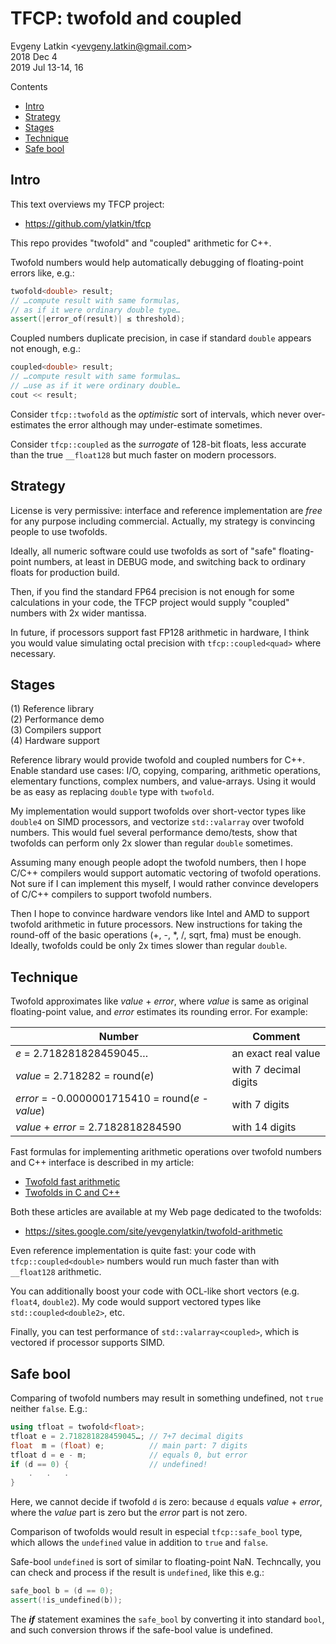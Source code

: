 # TFCP: twofold and coupled

Evgeny Latkin <<yevgeny.latkin@gmail.com>>  
2018 Dec 4  
2019 Jul 13-14, 16  

Contents
* [Intro](#Intro)
* [Strategy](#Strategy)
* [Stages](#Stages)
* [Technique](#Technique)
* [Safe bool](#Safe-bool)

## Intro

This text overviews my TFCP project:  
* https://github.com/ylatkin/tfcp

This repo provides "twofold" and "coupled" arithmetic for C++.

Twofold numbers would help automatically debugging of floating-point errors like, e.g.:
```c++
twofold<double> result;
// …compute result with same formulas,
// as if it were ordinary double type…
assert(|error_of(result)| ≤ threshold);
```

Coupled numbers duplicate precision, in case if standard `double` appears not enough, e.g.:
```c++
coupled<double> result;
// …compute result with same formulas…
// …use as if it were ordinary double…
cout << result;
```

Consider `tfcp::twofold` as the _optimistic_ sort of intervals, which never over-estimates the error although may under-estimate sometimes.

Consider `tfcp::coupled` as the _surrogate_ of 128-bit floats, less accurate than the true `__float128` but much faster on modern processors.

## Strategy

License is very permissive: interface and reference implementation are _free_ for any purpose including commercial. 
Actually, my strategy is convincing people to use twofolds.

Ideally, all numeric software could use twofolds as sort of "safe" floating-point numbers, at least in DEBUG mode, and switching back to ordinary floats for production build.

Then, if you find the standard FP64 precision is not enough for some calculations in your code, the TFCP project would supply "coupled" numbers with 2x wider mantissa.

In future, if processors support fast FP128 arithmetic in hardware, I think you would value simulating octal precision with `tfcp::coupled<quad>` where necessary.

## Stages

(1) Reference library  
(2) Performance demo  
(3) Compilers support  
(4) Hardware support  

Reference library would provide twofold and coupled numbers for C++.
Enable standard use cases: I/O, copying, comparing, arithmetic operations, elementary functions, complex numbers, and value-arrays.
Using it would be as easy as replacing `double` type with `twofold`.

My implementation would support twofolds over short-vector types like `double4` on SIMD processors, and vectorize `std::valarray` over twofold numbers. This would fuel
several performance demo/tests, show that twofolds can perform only 2x slower than regular `double` sometimes.

Assuming many enough people adopt the twofold numbers, then 
I hope C/C++ compilers would support automatic vectoring of twofold operations.
Not sure if I can implement this myself, I would rather convince developers of C/C++ compilers to support twofold numbers.

Then I hope to convince hardware vendors like Intel and AMD to support twofold arithmetic in future processors.
New instructions for taking the round-off of the basic operations (+, -, *, /, sqrt, fma) must be enough.
Ideally, twofolds could be only 2x times slower than regular `double`.

## Technique

Twofold approximates like _value_ + _error_, where _value_ is same as original floating-point value, and _error_ estimates its rounding error.
For example:

Number                                            | Comment
--------------------------------------------------|--------------------  
_e_ = 2.718281828459045…                          | an exact real value  
_value_ = 2.718282 = round(_e_)                   | with 7 decimal digits  
_error_ = -0.0000001715410 = round(_e_ - _value_) | with 7 digits  
_value_ + _error_ = 2.7182818284590               | with 14 digits  

Fast formulas for implementing arithmetic operations over twofold numbers and C++ interface is described in my article:  

* [Twofold fast arithmetic](https://sites.google.com/site/yevgenylatkin/twofold-arithmetic/twofold-fast-arithmetic)
* [Twofolds in C and C++](https://sites.google.com/site/yevgenylatkin/twofold-arithmetic/twofolds-in-c-and-c)

Both these articles are available at my Web page dedicated to the twofolds:

* https://sites.google.com/site/yevgenylatkin/twofold-arithmetic

Even reference implementation is quite fast: your code with `tfcp::coupled<double>` numbers would run much faster than with `__float128` arithmetic.

You can additionally boost your code with OCL-like short vectors (e.g. `float4`, `double2`). My code would support vectored types like `std::coupled<double2>`, etc.

Finally, you can test performance of `std::valarray<coupled>`, which is vectored if processor supports SIMD.

## Safe bool

Comparing of twofold numbers may result in something undefined, not `true` neither `false`. E.g.:
```c++
using tfloat = twofold<float>;
tfloat e = 2.718281828459045…; // 7+7 decimal digits
float  m = (float) e;          // main part: 7 digits
tfloat d = e - m;              // equals 0, but error
if (d == 0) {                  // undefined!
    .   .   .
}
```

Here, we cannot decide if twofold `d` is zero: because `d` equals _value_ + _error_, where the _value_ part is zero but the _error_ part is not zero.

Comparison of twofolds would result in especial `tfcp::safe_bool` type, which allows the `undefined` value in addition to `true` and `false`.

Safe-bool `undefined` is sort of similar to floating-point NaN.
Techncally, you can check and process if the result is `undefined`, like this e.g.:
```c++
safe_bool b = (d == 0);
assert(!is_undefined(b));
```

The **_if_** statement examines the `safe_bool` by converting it into standard `bool`, and such conversion throws if the safe-bool value is undefined.
